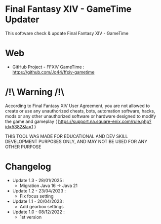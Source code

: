 # Final Fantasy XIV - GameTime Updater

This software check & update Final Fantasy XIV - GameTime

# Web

* GitHub Project - FFXIV GameTime :  
https://github.com/Jo44/ffxiv-gametime  

# /!\ Warning /!\\

According to Final Fantasy XIV User Agreement, you are not allowed to create or use any unauthorized cheats, bots, automation software, hacks, mods or any other unauthorized software or hardware designed to modify the game and gameplay ( https://support.na.square-enix.com/rule.php?id=5382&la=1 )

THIS TOOL WAS MADE FOR EDUCATIONAL AND DEV SKILL DEVELOPMENT PURPOSES ONLY, AND MAY NOT BE USED FOR ANY OTHER PURPOSE

# Changelog

* Update 1.3 - 28/01/2025 :  
  * Migration Java 16 -> Java 21
* Update 1.2 - 23/04/2023 :
  * Fix focus setting
* Update 1.1 - 20/04/2023 :
  * Add gearbox settings
* Update 1.0 - 08/12/2022 :
  * 1st version
